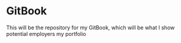 # GitBook
This will be the repository for my GitBook, which will be what I show potential employers my portfolio
